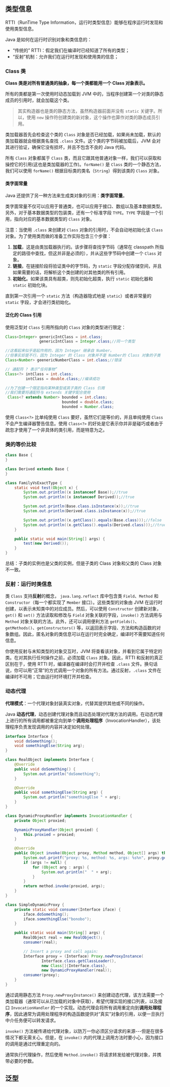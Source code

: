 ## 类型信息 ##

RTTI（RunTime Type Information，运行时类型信息）能够在程序运行时发现和使用类型信息。

 Java 是如何在运行时识别对象和类信息的：

- “传统的” RTTI：假定我们在编译时已经知道了所有的类型；
- “反射”机制：允许我们在运行时发现和使用类的信息；

### Class 类 ###

**Class 类是对所有普通类的抽象，每一个类都能用一个 Class 对象表示。**

所有的类都是第一次使用时动态加载到 JVM 中的，当程序创建第一个对类的静态成员的引用时，就会加载这个类。

> 其实构造器也是类的静态方法，虽然构造器前面并没有 `static` 关键字。所以，使用 `new` 操作符创建类的新对象，这个操作也算作对类的静态成员引用。

类加载器首先会检查这个类的 `Class` 对象是否已经加载，如果尚未加载，默认的类加载器就会根据类名查找 `.class` 文件。这个类的字节码被加载后，JVM 会对其进行验证，确保它没有损坏，并且不包含不良的 Java 代码。

所有 `Class` 对象都属于 `Class` 类，而且它跟其他普通对象一样，我们可以获取和操控它的引用(这也是类加载器的工作)。`forName()` 是 `Class` 类的一个静态方法，我们可以使用 `forName()` 根据目标类的类名（`String`）得到该类的 `Class` 对象。

#### 类字面常量 ####

Java 还提供了另一种方法来生成类对象的引用：**类字面常量**。

类字面常量不仅可以应用于普通类，也可以应用于接口、数组以及基本数据类型。另外，对于基本数据类型的包装类，还有一个标准字段 `TYPE`。`TYPE` 字段是一个引用，指向对应的基本数据类型的 `Class` 对象。

注意：当使用 `.class` 来创建对 `Class` 对象的引用时，不会自动地初始化该 `Class` 对象。为了使用类而做的准备工作实际包含三个步骤：

1. **加载**，这是由类加载器执行的。该步骤将查找字节码（通常在 classpath 所指定的路径中查找，但这并非是必须的），并从这些字节码中创建一个 `Class` 对象。
2. **链接**。在链接阶段将验证类中的字节码，为 `static` 字段分配存储空间，并且如果需要的话，将解析这个类创建的对其他类的所有引用。
3. **初始化**。如果该类具有超类，则先初始化超类，执行 `static` 初始化器和 `static` 初始化块。

直到第一次引用一个 `static` 方法（构造器隐式地是 `static`）或者非常量的 `static` 字段，才会进行类初始化。

#### 泛化的 Class 引用 ####

使用泛型对 `Class` 引用所指向的 `Class` 对象的类型进行限定：

```java
Class<Integer> genericIntClass = int.class;
			   genericIntClass = Integer.class;//同一个类型

//这看起来似乎是起作用的，因为 Integer 继承自 Number。
//但事实却是不行，因为 Integer 的 Class 对象并不是 Number的 Class 对象的子类
Class<Number> geenericNumberClass = int.class;//错误

// 通配符 ? 表示“任何事物”
Class<?> intClass = int.class;
         intClass = double.class;//编译成功

//为了创建一个限定指向某种类型或其子类的 Class 引用
//我们需要将通配符与 extends 关键字配合使用
 Class<? extends Number> bounded = int.class;
        				 bounded = double.class;
       					 bounded = Number.class;

```

使用 `Class<?>` 比单纯使用 `Class` 要好，虽然它们是等价的，并且单纯使用 `Class` 不会产生编译器警告信息。使用 `Class<?>` 的好处是它表示你并非是碰巧或者由于疏忽才使用了一个非具体的类引用，而是特意为之。

### 类的等价比较 ###

```java
class Base {
}

class Derived extends Base {
}

class FamilyVsExactType {
    static void test(Object x) {
        System.out.println((x instanceof Base));//true
        System.out.println((x instanceof Derived));//true

        System.out.println(Base.class.isInstance(x));//true
        System.out.println(Derived.class.isInstance(x));//true

        System.out.println((x.getClass().equals(Base.class)));//false
        System.out.println((x.getClass().equals(Derived.class)));//true
    }

    public static void main(String[] args) {
        test(new Derived());
    }
}
```

总结：子类的实例也是父类的实例，但是子类的 Class 对象和父类的 Class 对象不一致。

### 反射：运行时类信息 ###

类 `Class` 支持**反射**的概念， `java.lang.reflect` 库中包含类 `Field`、`Method` 和 `Constructor`（每一个都实现了 `Member` 接口）。这些类型的对象由 JVM 在运行时创建，以表示未知类中的对应成员。然后，可以使用 `Constructor` 创建新对象，`get()` 和 `set()` 方法读取和修改与 `Field` 对象关联的字段，`invoke()` 方法调用与 `Method` 对象关联的方法。此外，还可以调用便利方法 `getFields()`、`getMethods()`、`getConstructors()` 等，以返回表示字段、方法和构造函数的对象数组。因此，匿名对象的类信息可以在运行时完全确定，编译时不需要知道任何信息。

你使用反射与未知类型的对象交互时，JVM 将查看该对象，并看到它属于特定的类。在对其执行任何操作之前，必须加载 `Class` 对象。因此，RTTI 和反射的真正区别在于，使用 RTTI 时，编译器在编译时会打开并检查 `.class` 文件。换句话说，你可以用“正常”的方式调用一个对象的所有方法。通过反射，`.class` 文件在编译时不可用；它由运行时环境打开并检查。

### 动态代理 ###

**代理模式**：一个代理对象封装真实对象，代替其提供其他或不同的操作。

Java **动态代理**，动态创建代理对象而且动态处理对代理方法的调用。在动态代理上进行的所有调用都被重定向到单个**调用处理程序**（InvocationHandler），该处理程序负责发现调用的内容并决定如何处理。

```java
interface Interface {
    void doSomething();
    void somethingElse(String arg);
}

class RealObject implements Interface {
    @Override
    public void doSomething() {
        System.out.println("doSomething");
    }

    @Override
    public void somethingElse(String arg) {
        System.out.println("somethingElse " + arg);
    }
}

class DynamicProxyHandler implements InvocationHandler {
    private Object proxied;

    DynamicProxyHandler(Object proxied) {
        this.proxied = proxied;
    }

    @Override
    public Object invoke(Object proxy, Method method, Object[] args) throws Throwable {
        System.out.printf("proxy: %s, method: %s, args: %s%n", proxy.getClass(), method, args);
        if (args != null) {
            for (Object arg : args) {
                System.out.println("  " + arg);
            }
        }
        return method.invoke(proxied, args);
    }
}

class SimpleDynamicProxy {
    private static void consumer(Interface iface) {
        iface.doSomething();
        iface.somethingElse("bonobo");
    }

    public static void main(String[] args) {
        RealObject real = new RealObject();
        consumer(real);

        // Insert a proxy and call again:
        Interface proxy = (Interface) Proxy.newProxyInstance(
                Interface.class.getClassLoader(),
                new Class[]{Interface.class},
                new DynamicProxyHandler(real));
        consumer(proxy);
    }
}
```

通过调用静态方法 `Proxy.newProxyInstance()` 来创建动态代理，该方法需要一个类加载器（通常可以从已加载的对象中获取），希望代理实现的接口列表，以及接口 `InvocationHandler` 的一个实现。动态代理会将所有调用重定向到**调用处理程序**，因此通常为调用处理程序的构造函数提供对“真实”对象的引用，以便一旦执行中介任务便可以转发请求。

`invoke()` 方法被传递给代理对象，以防万一你必须区分请求的来源---但是在很多情况下都无需关心。但是，在 `invoke()` 内的代理上调用方法时要小心，因为接口的调用是通过代理重定向的。

通常执行代理操作，然后使用 `Method.invoke()` 将请求转发给被代理对象，并携带必要的参数。



## 泛型 ##



